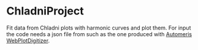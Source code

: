 # ChladniProject
Fit data from Chladni plots with harmonic curves and plot them. For input the code needs a json file from such as the one produced with [Automeris WebPlotDigitizer](https://automeris.io/WebPlotDigitizer/).
